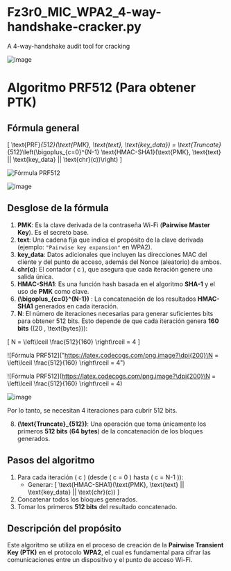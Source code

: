 # Fz3r0_MIC_WPA2_4-way-handshake-cracker.py
A 4-way-handshake audit tool for cracking 

![image](https://github.com/user-attachments/assets/b968f745-e8aa-4504-9cc8-d808ba5b6836)

# Algoritmo PRF512 (Para obtener PTK)

## Fórmula general

\[
\text{PRF}_{512}(\text{PMK}, \text{text}, \text{key\_data}) = \text{Truncate}_{512}\left(\bigoplus_{c=0}^{N-1} \text{HMAC-SHA1}(\text{PMK}, \text{text} || \text{key\_data} || \text{chr}(c))\right)
\]

![Fórmula PRF512](https://latex.codecogs.com/svg.image?\text{PRF}_{512}(\text{PMK},\text{text},\text{key\_data})=\text{Truncate}_{512}\left(\bigoplus_{c=0}^{N-1}\text{HMAC-SHA1}(\text{PMK},\text{text}\|\|\text{key\_data}\|\|\text{chr}(c))\right))

![image](https://github.com/user-attachments/assets/620b6686-db18-44e7-9800-7fea9edc3adf)


## Desglose de la fórmula

1. **PMK**: Es la clave derivada de la contraseña Wi-Fi (**Pairwise Master Key**). Es el secreto base.
2. **text**: Una cadena fija que indica el propósito de la clave derivada (ejemplo: `"Pairwise key expansion"` en WPA2).
3. **key_data**: Datos adicionales que incluyen las direcciones MAC del cliente y del punto de acceso, además del Nonce (aleatorio) de ambos.
4. **chr(c)**: El contador \( c \), que asegura que cada iteración genere una salida única.
5. **HMAC-SHA1**: Es una función hash basada en el algoritmo **SHA-1** y el uso de **PMK** como clave.
6. **\(\bigoplus_{c=0}^{N-1}\)** : La concatenación de los resultados **HMAC-SHA1** generados en cada iteración.
7. **N**: El número de iteraciones necesarias para generar suficientes bits para obtener 512 bits. Esto depende de que cada iteración genera **160 bits** (\(20 \, \text{bytes}\)):

\[
N = \left\lceil \frac{512}{160} \right\rceil = 4
\]

![Fórmula PRF512]("https://latex.codecogs.com/png.image?\dpi{200}\N = \left\lceil \frac{512}{160} \right\rceil = 4")

![Fórmula PRF512](https://latex.codecogs.com/png.image?\dpi{200}\N = \left\lceil \frac{512}{160} \right\rceil = 4)

![image](https://github.com/user-attachments/assets/14e65019-2398-4154-a361-031a0df438ee)

Por lo tanto, se necesitan 4 iteraciones para cubrir 512 bits.

8. **\(\text{Truncate}_{512}\)**: Una operación que toma únicamente los primeros **512 bits** (**64 bytes**) de la concatenación de los bloques generados.

## Pasos del algoritmo

1. Para cada iteración \( c \) (desde \( c = 0 \) hasta \( c = N-1 \)):
   - Generar:
     \[
     \text{HMAC-SHA1}(\text{PMK}, \text{text} || \text{key\_data} || \text{chr}(c))
     \]
2. Concatenar todos los bloques generados.
3. Tomar los primeros **512 bits** del resultado concatenado.

## Descripción del propósito

Este algoritmo se utiliza en el proceso de creación de la **Pairwise Transient Key (PTK)** en el protocolo **WPA2**, el cual es fundamental para cifrar las comunicaciones entre un dispositivo y el punto de acceso Wi-Fi.
